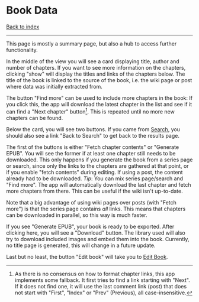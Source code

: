 # Book Data

[Back to index](index.md)

---

This page is mostly a summary page, but also a hub to access further functionality.

In the middle of the view you will see a card displaying title, author and number of chapters. If you want to see more information on the chapters, clicking "show" will display the titles and links of the chapters below. The title of the book is linked to the source of the book, i.e. the wiki page or post where data was initially extracted from.

The button "Find more" can be used to include more chapters in the book: If you click this, the app will download the latest chapter in the list and see if it can find a "Next chapter" button[^1]. This is repeated until no more new chapters can be found.

Below the card, you will see two buttons. If you came from [Search](01_search.md), you should also see a link "Back to Search" to get back to the results page.

The first of the buttons is either "Fetch chapter contents" or "Generate EPUB". You will see the former if at least one chapter still needs to be downloaded. This only happens if you generate the book from a series page or search, since only the links to the chapters are gathered at that point, or if you enable "fetch contents" during editing. If using a post, the content already had to be downloaded. *Tip*: You can mix series page/search and "Find more". The app will automatically download the last chapter and fetch more chapters from there. This can be useful if the wiki isn't up-to-date.

Note that a big advantage of using wiki pages over posts (with "Fetch more") is that the series page contains *all* links. This means that chapters can be downloaded in parallel, so this way is much faster.

If you see "Generate EPUB", your book is ready to be exported. After clicking here, you will see a "Download" button. The library used will also try to download included images and embed them into the book. Currently, no title page is generated, this will change in a future update.

Last but no least, the button "Edit book" will take you to [Edit Book](11_editbook.md).


[^1]: As there is no consensus on how to format chapter links, this app implements some fallback. It first tries to find a link starting with "Next". If it does not find one, it will use the last comment link (post) that does not start with "First", "Index" or "Prev" (Previous), all case-insensitive.